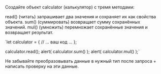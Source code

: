 Создайте объект calculator (калькулятор) с тремя методами:

read() (читать) запрашивает два значения и сохраняет их как свойства объекта.
sum() (суммировать) возвращает сумму сохранённых значений.
mul() (умножить) перемножает сохранённые значения и возвращает результат.

`let calculator = {
// ... ваш код ...
};

calculator.read();
alert( calculator.sum() );
alert( calculator.mul() );`

Не забывайте преобразовывать данные в нужный тип после запроса + написать проверку на эти данные.

